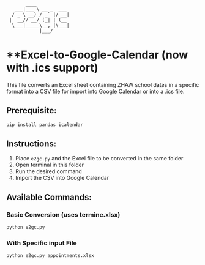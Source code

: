 
```
       ____            
   ___|___ \ __ _  ___ 
  / _ \ __) / _` |/ __|
 |  __// __/ (_| | (__ 
  \___|_____\__, |\___|
            |___/      
```

# **Excel-to-Google-Calendar (now with .ics support)

This file converts an Excel sheet containing ZHAW school dates in a specific format into a CSV file for import into Google Calendar or into a .ics file.

## Prerequisite:

```bash
pip install pandas icalendar
```

## Instructions:

1. Place `e2gc.py` and the Excel file to be converted in the same folder
2. Open terminal in this folder
3. Run the desired command
4. Import the CSV into Google Calendar

## Available Commands:

### Basic Conversion (uses termine.xlsx)

```bash
python e2gc.py 
```

### With Specific input File

```bash
python e2gc.py appointments.xlsx
```
